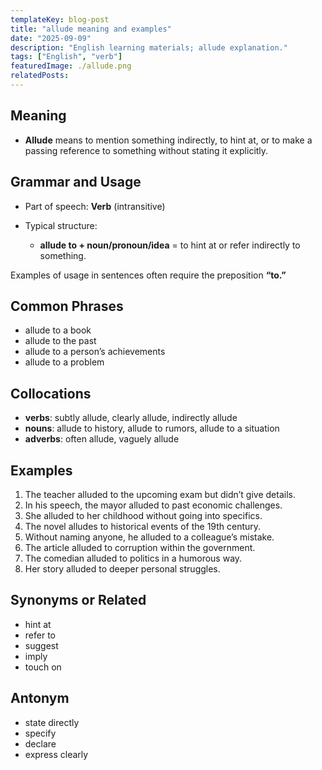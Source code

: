 ```yaml
---
templateKey: blog-post
title: "allude meaning and examples"
date: "2025-09-09"
description: "English learning materials; allude explanation."
tags: ["English", "verb"]
featuredImage: ./allude.png
relatedPosts:
---
```


## Meaning

- **Allude** means to mention something indirectly, to hint at, or to make a passing reference to something without stating it explicitly.

## Grammar and Usage

- Part of speech: **Verb** (intransitive)
- Typical structure:

  - **allude to + noun/pronoun/idea** = to hint at or refer indirectly to something.

Examples of usage in sentences often require the preposition **“to.”**

## Common Phrases

- allude to a book
- allude to the past
- allude to a person’s achievements
- allude to a problem

## Collocations

- **verbs**: subtly allude, clearly allude, indirectly allude
- **nouns**: allude to history, allude to rumors, allude to a situation
- **adverbs**: often allude, vaguely allude

## Examples

1. The teacher alluded to the upcoming exam but didn’t give details.
2. In his speech, the mayor alluded to past economic challenges.
3. She alluded to her childhood without going into specifics.
4. The novel alludes to historical events of the 19th century.
5. Without naming anyone, he alluded to a colleague’s mistake.
6. The article alluded to corruption within the government.
7. The comedian alluded to politics in a humorous way.
8. Her story alluded to deeper personal struggles.

## Synonyms or Related

- hint at
- refer to
- suggest
- imply
- touch on

## Antonym

- state directly
- specify
- declare
- express clearly
